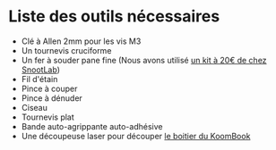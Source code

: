 # Liste des outils nécessaires

* Clé à Allen 2mm pour les vis M3
* Un tournevis cruciforme
* Un fer à souder pane fine \(Nous avons utilisé [un kit à 20€ de chez SnootLab](http://snootlab.fr/lang-en/snootlab-shields/1033-the-everything-you-need-to-get-soldering-kit-v10-en.html)\)
* Fil d'étain
* Pince à couper
* Pince à dénuder
* Ciseau
* Tournevis plat 
* Bande auto-agrippante auto-adhésive
* Une découpeuse laser pour découper [le boitier du KoomBook](https://bsf.gitbooks.io/montage-koombook/content/assets/koombook-v.2.2.svg.zip)



